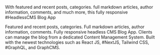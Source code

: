 With featured and recent posts, categories. full markdown articles, author information, comments, and much more, this fully responsive #HeadlessCMS Blog App

Featured and recent posts, categories.
Full markdown articles, author information, comments.
Fully responsive headless CMS Blog App.
Clients can manage the blog from a dedicated Content Management System. 
Built with the newest technologies such as React JS, #NextJS, Tailwind CSS, #GraphQL, and GraphCMS. 
